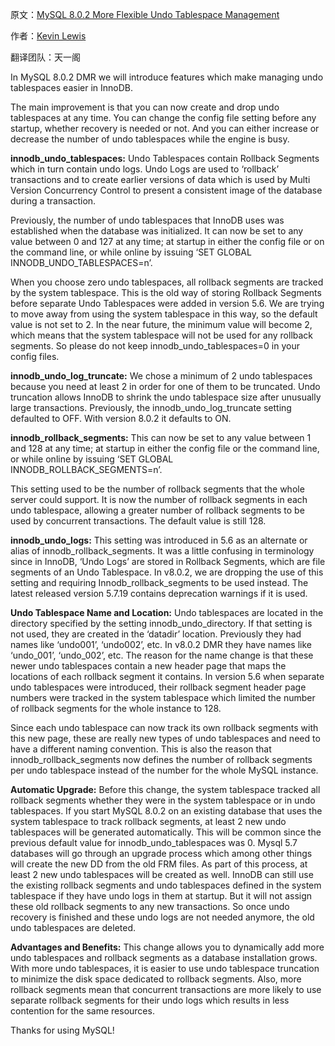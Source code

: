 原文：[MySQL 8.0.2 More Flexible Undo Tablespace Management](http://mysqlserverteam.com/mysql-8-0-2-more-flexible-undo-tablespace-management/)

作者：[Kevin Lewis](http://mysqlserverteam.com/author/kevin/)

翻译团队：天一阁

In MySQL 8.0.2 DMR we will introduce features which make managing undo tablespaces easier in InnoDB.

The main improvement is that you can now create and drop undo tablespaces at any time.  You can change the config file setting before any startup, whether recovery is needed or not.  And you can either increase or decrease the number of undo tablespaces while the engine is busy.

**innodb_undo_tablespaces:**  Undo Tablespaces contain Rollback Segments which in turn contain undo logs.  Undo Logs are used to ‘rollback’ transactions and to create earlier versions of data which is used by Multi Version Concurrency Control to present a consistent image of the database during a transaction.

Previously, the number of undo tablespaces that InnoDB uses was established when the database was initialized.  It can now be set to any value between 0 and 127 at any time; at startup in either the config file or on the command line, or while online by issuing ‘SET GLOBAL INNODB_UNDO_TABLESPACES=n’.

When you choose zero undo tablespaces, all rollback segments are tracked by the system tablespace.  This is the old way of storing Rollback Segments before separate Undo Tablespaces were added in version 5.6.  We are trying to move away from using the system tablespace in this way, so the default value is not set to 2.  In the near future, the minimum value will become 2, which means that the system tablespace will not be used for any rollback segments. So please do not keep innodb_undo_tablespaces=0 in your config files.

**innodb_undo_log_truncate:**   We chose a minimum of 2 undo tablespaces because you need at least 2 in order for one of them to be truncated.  Undo truncation allows InnoDB to shrink the undo tablespace size after unusually large transactions. Previously, the innodb_undo_log_truncate setting defaulted to OFF.  With version 8.0.2 it defaults to ON.

**innodb_rollback_segments:** This can now be set to any value between 1 and 128 at any time; at startup in either the config file or the command line, or while online by issuing ‘SET GLOBAL INNODB_ROLLBACK_SEGMENTS=n’.

This setting used to be the number of rollback segments that the whole server could support.  It is now the number of rollback segments in each undo tablespace, allowing a greater number of rollback segments to be used by concurrent transactions.  The default value is still 128.

**innodb_undo_logs:**  This setting was introduced in 5.6 as an alternate or alias of innodb_rollback_segments. It was a little confusing in terminology since in InnoDB, ‘Undo Logs’ are stored in Rollback Segments, which are file segments of an Undo Tablespace.  In v8.0.2, we are dropping the use of this setting and requiring Innodb_rollback_segments to be used instead.  The latest released version 5.7.19 contains deprecation warnings if it is used.

**Undo Tablespace Name and Location:** Undo tablespaces are located in the directory specified by the setting innodb_undo_directory. If that setting is not used, they are created in the ‘datadir’ location.  Previously they had names like ‘undo001’, ‘undo002’, etc. In v8.0.2 DMR they have names like ‘undo_001’, ‘undo_002’, etc. The reason for the name change is that these newer undo tablespaces contain a new header page that maps the locations of each rollback segment it contains.   In version 5.6 when separate undo tablespaces were introduced, their rollback segment header page numbers were tracked in the system tablespace which limited the number of rollback segments for the whole instance to 128.

Since each undo tablespace can now track its own rollback segments with this new page, these are really new types of undo tablespaces and need to have a different naming convention.  This is also the reason that innodb_rollback_segments now defines the number of rollback segments per undo tablespace instead of the number for the whole MySQL instance.

**Automatic Upgrade:** Before this change, the system tablespace tracked all rollback segments whether they were in the system tablespace or in undo tablespaces.  If you start MySQL 8.0.2 on an existing database that uses the system tablespace to track rollback segments, at least 2 new undo tablespaces will be generated automatically.  This will be common since the previous default value for innodb_undo_tablespaces was 0.  Mysql 5.7 databases will go through an upgrade process which among other things will create the new DD from the old FRM files.  As part of this process, at least 2 new undo tablespaces will be created as well.  InnoDB can still use the existing rollback segments and undo tablespaces defined in the system tablespace if they have undo logs in them at startup.  But it will not assign these old rollback segments to any new transactions.  So once undo recovery is finished and these undo logs are not needed anymore, the old undo tablespaces are deleted.

**Advantages and Benefits:**  This change allows you to dynamically add more undo tablespaces and rollback segments as a database installation grows.  With more undo tablespaces, it is easier to use undo tablespace truncation to minimize the disk space dedicated to rollback segments.  Also, more rollback segments mean that concurrent transactions are more likely to use separate rollback segments for their undo logs which results in less contention for the same resources.

Thanks for using MySQL!

